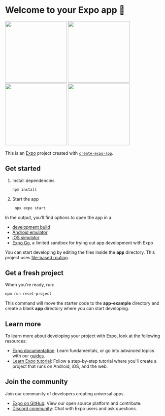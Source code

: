 # Welcome to your Expo app 👋

<img src='https://github.com/user-attachments/assets/f3eaa4a0-31f0-4dfa-887b-276d7a276a7d' width='200' />
<img src='https://github.com/user-attachments/assets/85f06d55-4b53-43a4-a2eb-07f2cbe85502' width='200' />
<img src='https://github.com/user-attachments/assets/1d47e847-8993-43bd-912c-e9261a51b721' width='200' />
<img src='https://github.com/user-attachments/assets/75b62879-bb90-4877-9870-d2e2a145f743' width='200' />

This is an [Expo](https://expo.dev) project created with [`create-expo-app`](https://www.npmjs.com/package/create-expo-app).

## Get started

1. Install dependencies

   ```bash
   npm install
   ```

2. Start the app

   ```bash
    npx expo start
   ```

In the output, you'll find options to open the app in a

- [development build](https://docs.expo.dev/develop/development-builds/introduction/)
- [Android emulator](https://docs.expo.dev/workflow/android-studio-emulator/)
- [iOS simulator](https://docs.expo.dev/workflow/ios-simulator/)
- [Expo Go](https://expo.dev/go), a limited sandbox for trying out app development with Expo

You can start developing by editing the files inside the **app** directory. This project uses [file-based routing](https://docs.expo.dev/router/introduction).

## Get a fresh project

When you're ready, run:

```bash
npm run reset-project
```

This command will move the starter code to the **app-example** directory and create a blank **app** directory where you can start developing.

## Learn more

To learn more about developing your project with Expo, look at the following resources:

- [Expo documentation](https://docs.expo.dev/): Learn fundamentals, or go into advanced topics with our [guides](https://docs.expo.dev/guides).
- [Learn Expo tutorial](https://docs.expo.dev/tutorial/introduction/): Follow a step-by-step tutorial where you'll create a project that runs on Android, iOS, and the web.

## Join the community

Join our community of developers creating universal apps.

- [Expo on GitHub](https://github.com/expo/expo): View our open source platform and contribute.
- [Discord community](https://chat.expo.dev): Chat with Expo users and ask questions.

